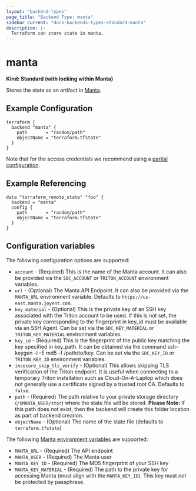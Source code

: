 ```yaml
---
layout: "backend-types"
page_title: "Backend Type: manta"
sidebar_current: "docs-backends-types-standard-manta"
description: |-
  Terraform can store state in manta.
---
```


# manta

**Kind: Standard (with locking within Manta)**

Stores the state as an artifact in [Manta](https://www.joyent.com/manta).

## Example Configuration

```hcl
terraform {
  backend "manta" {
    path       = "random/path"
    objectName = "terraform.tfstate"
  }
}
```

Note that for the access credentials we recommend using a
[partial configuration](/docs/backends/config.html).

## Example Referencing

```hcl
data "terraform_remote_state" "foo" {
  backend = "manta"
  config {
    path       = "random/path"
    objectName = "terraform.tfstate"
  }
}
```

## Configuration variables

The following configuration options are supported:

 * `account` - (Required) This is the name of the Manta account. It can also be provided via the `SDC_ACCOUNT` or `TRITON_ACCOUNT` environment variables.
 * `url` - (Optional) The Manta API Endpoint. It can also be provided via the `MANTA_URL` environment variable. Defaults to `https://us-east.manta.joyent.com`.
 * `key_material` - (Optional) This is the private key of an SSH key associated with the Triton account to be used. If this is not set, the private key corresponding to the fingerprint in key_id must be available via an SSH Agent. Can be set via the `SDC_KEY_MATERIAL` or `TRITON_KEY_MATERIAL` environment variables.
 * `key_id` - (Required) This is the fingerprint of the public key matching the key specified in key_path. It can be obtained via the command ssh-keygen -l -E md5 -f /path/to/key. Can be set via the `SDC_KEY_ID` or `TRITON_KEY_ID` environment variables.
 * `insecure_skip_tls_verify` - (Optional) This allows skipping TLS verification of the Triton endpoint. It is useful when connecting to a temporary Triton installation such as Cloud-On-A-Laptop which does not generally use a certificate signed by a trusted root CA. Defaults to `false`.
 * `path` - (Required) The path relative to your private storage directory (`/$MANTA_USER/stor`) where the state file will be stored. **Please Note:** If this path does not exist, then the backend will create this folder location as part of backend creation.
 * `objectName` - (Optional) The name of the state file (defaults to `terraform.tfstate`)

The following [Manta environment variables](https://apidocs.joyent.com/manta/#setting-up-your-environment) are supported:

 * `MANTA_URL` - (Required) The API endpoint
 * `MANTA_USER` - (Required) The Manta user
 * `MANTA_KEY_ID` - (Required) The MD5 fingerprint of your SSH key
 * `MANTA_KEY_MATERIAL` - (Required) The path to the private key for accessing Manta (must align with the `MANTA_KEY_ID`). This key must *not* be protected by passphrase.
